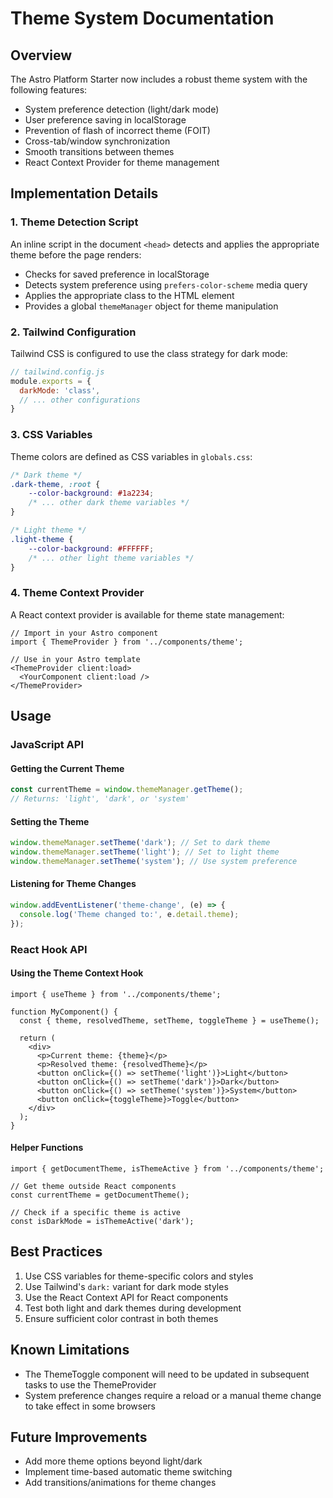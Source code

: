 # Theme System Documentation

## Overview

The Astro Platform Starter now includes a robust theme system with the following features:

- System preference detection (light/dark mode)
- User preference saving in localStorage
- Prevention of flash of incorrect theme (FOIT)
- Cross-tab/window synchronization
- Smooth transitions between themes
- React Context Provider for theme management

## Implementation Details

### 1. Theme Detection Script

An inline script in the document `<head>` detects and applies the appropriate theme before the page renders:

- Checks for saved preference in localStorage
- Detects system preference using `prefers-color-scheme` media query
- Applies the appropriate class to the HTML element
- Provides a global `themeManager` object for theme manipulation

### 2. Tailwind Configuration

Tailwind CSS is configured to use the class strategy for dark mode:

```js
// tailwind.config.js
module.exports = {
  darkMode: 'class',
  // ... other configurations
}
```

### 3. CSS Variables

Theme colors are defined as CSS variables in `globals.css`:

```css
/* Dark theme */
.dark-theme, :root {
    --color-background: #1a2234;
    /* ... other dark theme variables */
}

/* Light theme */
.light-theme {
    --color-background: #FFFFFF;
    /* ... other light theme variables */
}
```

### 4. Theme Context Provider

A React context provider is available for theme state management:

```tsx
// Import in your Astro component
import { ThemeProvider } from '../components/theme';

// Use in your Astro template
<ThemeProvider client:load>
  <YourComponent client:load />
</ThemeProvider>
```

## Usage

### JavaScript API

#### Getting the Current Theme

```js
const currentTheme = window.themeManager.getTheme();
// Returns: 'light', 'dark', or 'system'
```

#### Setting the Theme

```js
window.themeManager.setTheme('dark'); // Set to dark theme
window.themeManager.setTheme('light'); // Set to light theme
window.themeManager.setTheme('system'); // Use system preference
```

#### Listening for Theme Changes

```js
window.addEventListener('theme-change', (e) => {
  console.log('Theme changed to:', e.detail.theme);
});
```

### React Hook API

#### Using the Theme Context Hook

```tsx
import { useTheme } from '../components/theme';

function MyComponent() {
  const { theme, resolvedTheme, setTheme, toggleTheme } = useTheme();
  
  return (
    <div>
      <p>Current theme: {theme}</p>
      <p>Resolved theme: {resolvedTheme}</p>
      <button onClick={() => setTheme('light')}>Light</button>
      <button onClick={() => setTheme('dark')}>Dark</button>
      <button onClick={() => setTheme('system')}>System</button>
      <button onClick={toggleTheme}>Toggle</button>
    </div>
  );
}
```

#### Helper Functions

```tsx
import { getDocumentTheme, isThemeActive } from '../components/theme';

// Get theme outside React components
const currentTheme = getDocumentTheme();

// Check if a specific theme is active
const isDarkMode = isThemeActive('dark');
```

## Best Practices

1. Use CSS variables for theme-specific colors and styles
2. Use Tailwind's `dark:` variant for dark mode styles
3. Use the React Context API for React components
4. Test both light and dark themes during development
5. Ensure sufficient color contrast in both themes

## Known Limitations

- The ThemeToggle component will need to be updated in subsequent tasks to use the ThemeProvider
- System preference changes require a reload or a manual theme change to take effect in some browsers

## Future Improvements

- Add more theme options beyond light/dark
- Implement time-based automatic theme switching
- Add transitions/animations for theme changes
